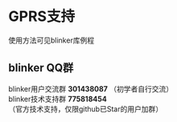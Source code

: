 # GPRS支持
使用方法可见blinker库例程  

## blinker QQ群  
blinker用户交流群   **301438087**  （初学者自行交流）  
blinker技术支持群   **775818454**  （官方技术支持，仅限github已Star的用户加群）  